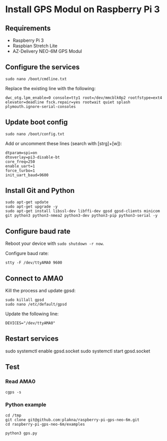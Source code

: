 # Install GPS Modul on Raspberry Pi 3 

## Requirements
 * Raspberry Pi 3
 * Raspbian Stretch Lite
 * AZ-Delivery NEO-6M GPS Modul

## Configure the services
```console
sudo nano /boot/cmdline.txt
```

Replace the existing line with the following:
```console
dwc_otg.lpm_enable=0 console=tty1 root=/dev/mmcblk0p2 rootfstype=ext4 elevator=deadline fsck.repair=yes rootwait quiet splash plymouth.ignore-serial-consoles
```

## Update boot config 
```console
sudo nano /boot/config.txt
```

Add or uncomment these lines (search with [strg]+[w]):
```console
dtparam=spi=on
dtoverlay=pi3-disable-bt
core_freq=250
enable_uart=1
force_turbo=1
init_uart_baud=9600
```

## Install Git and Python 
```console
sudo apt-get update
sudo apt-get upgrade -y
sudo apt-get install libssl-dev libffi-dev gpsd gpsd-clients minicom git python3 python3-nmea2 python3-dev python3-pip python3-serial -y
```

## Configure baud rate
Reboot your device with `sudo shutdown -r now`.

Configure baud rate:
```console
stty -F /dev/ttyAMA0 9600
```

## Connect to AMA0
Kill the process and update gpsd:
```console
sudo killall gpsd
sudo nano /etc/default/gpsd
```

Update the following line:
```console
DEVICES="/dev/ttyAMA0"
```

## Restart services
sudo systemctl enable gpsd.socket
sudo systemctl start gpsd.socket 

## Test
### Read AMA0
```console
cgps -s
```

### Python example
```console
cd /tmp
git clone git@github.com:plakna/raspberry-pi-gps-neo-6m.git
cd raspberry-pi-gps-neo-6m/examples

python3 gps.py
```